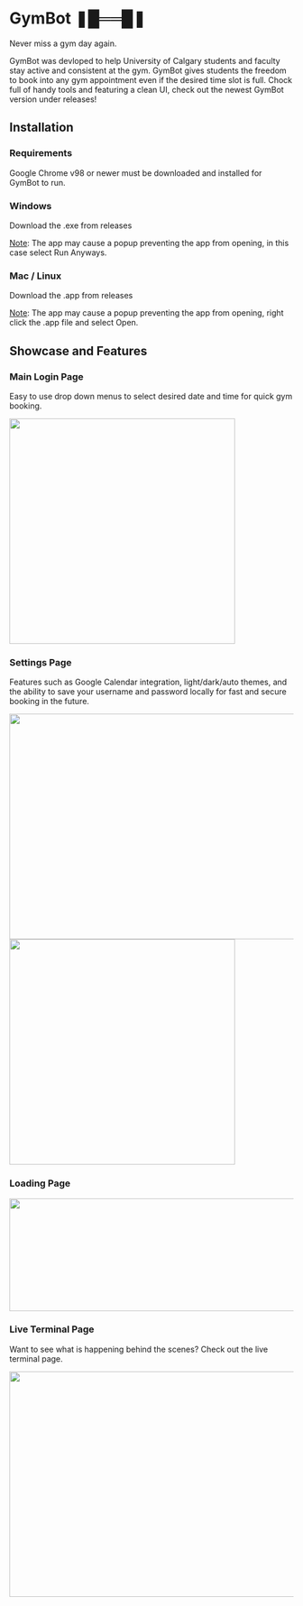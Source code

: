 # GymBot  ❚█══█❚

Never miss a gym day again. 

GymBot was devloped to help University of Calgary students and faculty stay active and consistent at the gym. GymBot gives students the freedom to book into any gym appointment even if the desired time slot is full. Chock full of handy tools and featuring a clean UI, check out the newest GymBot version under releases!

## Installation

### Requirements
Google Chrome v98 or newer must be downloaded and installed for GymBot to run.

### Windows
Download the .exe from releases

<ins>Note</ins>: The app may cause a popup preventing the app from opening, in this case select Run Anyways.

### Mac / Linux
Download the .app from releases

<ins>Note</ins>: The app may cause a popup preventing the app from opening, right click the .app file and select Open.

## Showcase and Features

### Main Login Page
Easy to use drop down menus to select desired date and time for quick gym booking.

<img src="https://user-images.githubusercontent.com/48495712/157930115-50ecd877-c75b-4ed6-b30c-dd4a2543eb58.png" width="400" height="400" />

### Settings Page
Features such as Google Calendar integration, light/dark/auto themes, and the ability to save your username and password locally for fast and secure booking in the future.

<img src="https://user-images.githubusercontent.com/48495712/157930326-c3772f4b-193c-44e9-a4c4-8ecc26b08a01.png" width="600" height="400" />

<img src="https://user-images.githubusercontent.com/48495712/157931048-76468c72-4fa1-4459-8d41-4dc321971c63.png" width="400" height="400" />

### Loading Page

<img src="https://user-images.githubusercontent.com/48495712/157931315-e5e80e54-9623-4ebc-9d2f-2b9ca4490a8e.png" width="600" height="200" />

### Live Terminal Page
Want to see what is happening behind the scenes? Check out the live terminal page. 

<img src="https://user-images.githubusercontent.com/48495712/157931718-66038fe1-e1d9-4746-85d7-3f47a7fd1347.png" width="600" height="400" />

